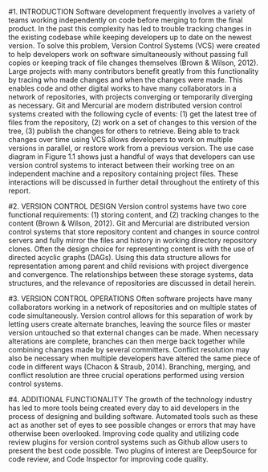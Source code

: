 #1. INTRODUCTION
Software development frequently involves a variety of teams working independently on code before merging to form the final product. In the past this complexity has led to trouble tracking changes in the existing codebase while keeping developers up to date on the newest version. To solve this problem, Version Control Systems (VCS) were created to help developers work on software simultaneously without passing full copies or keeping track of file changes themselves (Brown & Wilson, 2012).  Large projects with many contributors benefit greatly from this functionality by tracing who made changes and when the changes were made. This enables code and other digital works to have many collaborators in a network of repositories, with projects converging or temporarily diverging as necessary. 
Git and Mercurial are modern distributed version control systems created with the following cycle of events: (1) get the latest tree of files from the repository, (2) work on a set of changes to this version of the tree, (3) publish the changes for others to retrieve.  Being able to track changes over time using VCS allows developers to work on multiple versions in parallel, or restore work from a previous version. The use case diagram in Figure 1.1 shows just a handful of ways that developers can use version control systems to interact between their working tree on an independent machine and a repository containing project files. These interactions will be discussed in further detail throughout the entirety of this report. 

#2. VERSION CONTROL DESIGN
Version control systems have two core functional requirements: (1) storing content, and (2) tracking changes to the content (Brown & Wilson, 2012). Git and Mercurial are distributed version control systems that store repository content and changes in source control servers and fully mirror the files and history in working directory repository clones. Often the design choice for representing content is with the use of directed acyclic graphs (DAGs). Using this data structure allows for representation among parent and child revisions with project divergence and convergence. The relationships between these storage systems, data structures, and the relevance of repositories are discussed in detail herein.

#3. VERSION CONTROL OPERATIONS
	Often software projects have many collaborators working in a network of repositories and on multiple states of code simultaneously. Version control allows for this separation of work by letting users create alternate branches, leaving the source files or master version untouched so that external changes can be made.  When necessary alterations are complete, branches can then merge back together while combining changes made by several committers. Conflict resolution may also be necessary when multiple developers have altered the same piece of code in different ways (Chacon & Straub, 2014). Branching, merging, and conflict resolution are three crucial operations performed using version control systems.

#4. ADDITIONAL FUNCTIONALITY
The growth of the technology industry has led to more tools being created every day to aid developers in the process of designing and building software. Automated tools such as these act as another set of eyes to see possible changes or errors that may have otherwise been overlooked. Improving code quality and utilizing code review plugins for version control systems such as Github allow users to present the best code possible.  Two plugins of interest are DeepSource for code review, and Code Inspector for improving code quality. 




